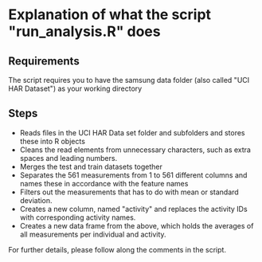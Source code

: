 # Explanation of what the script "run_analysis.R" does

 ## Requirements
 The script requires you to have the samsung data folder (also called "UCI HAR Dataset") as your working directory
 
 ## Steps
 - Reads files in the UCI HAR Data set folder and subfolders and stores these into R objects
 - Cleans the read elements from unnecessary characters, such as extra spaces and leading numbers.
 - Merges the test and train datasets together
 - Separates the 561 measurements from 1 to 561 different columns and names these in accordance with the feature names
 - Filters out the measurements that has to do with mean or standard deviation.
 - Creates a new column, named "activity" and replaces the activity IDs with corresponding activity names.
 - Creates a new data frame from the above, which holds the averages of all measurements per individual and activity.

For further details, please follow along the comments in the script.
